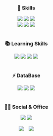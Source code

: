 <div align=center> 
  	<h3> 🚀 Skills </h3>
</div>
<div align=center>
	<img src="https://img.shields.io/badge/JavaScript-F7DF1E?style=for-the-badge&logo=JavaScript&logoColor=white" />
	<img src="https://img.shields.io/badge/Node%20js-339933?style=for-the-badge&logo=Node.js&logoColor=white" />
	<img src="https://img.shields.io/badge/Python-3776AB?style=for-the-badge&logo=Python&logoColor=white" />
	<br>
	<img src="https://img.shields.io/badge/Express-000000?style=flat-square&logo=Express&logoColor=white"/>
	<img src="https://img.shields.io/badge/fastapi-109989?style=for-the-badge&logo=FASTAPI&logoColor=white" />
	<img src="https://img.shields.io/badge/Django-092E20?style=for-the-badge&logo=django&logoColor=green" />
</div>
<br>

<div align=center>
	<h3> 📚 Learning Skills </h3>
</div>
<div align=center>
	<img src="https://img.shields.io/badge/TypeScript-007ACC?style=for-the-badge&logo=typescript&logoColor=white" />
	<img src="https://img.shields.io/badge/nestjs-E0234E?style=for-the-badge&logo=nestjs&logoColor=white" />
	<img src="https://img.shields.io/badge/react-%2320232a.svg?style=for-the-badge&logo=react&logoColor=white"/>
	<img src="https://img.shields.io/badge/Next-black?style=for-the-badge&logo=next.js&logoColor=white"/>
</div>
<br>

<div align=center>
	<h3> ⚡ DataBase </h3>
</div>
<div align=center>
	<img src="https://img.shields.io/badge/MongoDB-47A248?style=for-the-badge&logo=MongoDB&logoColor=white" />
	<img src="https://img.shields.io/badge/PostgreSQL-316192?style=for-the-badge&logo=postgresql&logoColor=white" />
	<img src="https://img.shields.io/badge/Sqlite-003B57?style=for-the-badge&logo=sqlite&logoColor=white" />
</div>
<br>

<div align="center">
	<h3> 👨‍💻 Social & Office </h3>
</div>
<div align="center">
	<a href="https://www.linkedin.com/in/seongryong-lim-962a0330a/"><img src="https://img.shields.io/badge/LinkedIn-0077B5?style=for-the-badge&logo=linkedin&logoColor=white" /></a>
 	<a href="https://nebulous-visor-f4e.notion.site/Portfolio-6084da86f40248f2bfaf2cea0911b065"><img src="https://img.shields.io/badge/Notion-000000?style=for-the-badge&logo=notion&logoColor=white" /></a>
</div>
<br>

<div align=center>
	<img src="https://github-readme-stats.vercel.app/api/top-langs/?username=ryongseong&layout=compact&theme=midnight-purple" />
	&nbsp;&nbsp;
	<a href="https://solved.ac/xmssnsk"><img src="http://mazassumnida.wtf/api/v2/generate_badge?boj=xmssnsk&theme=dark"/></a>
</div>
